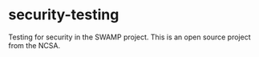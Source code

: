 security-testing
================

Testing for security in the SWAMP project.  This is an open source project from the NCSA.
